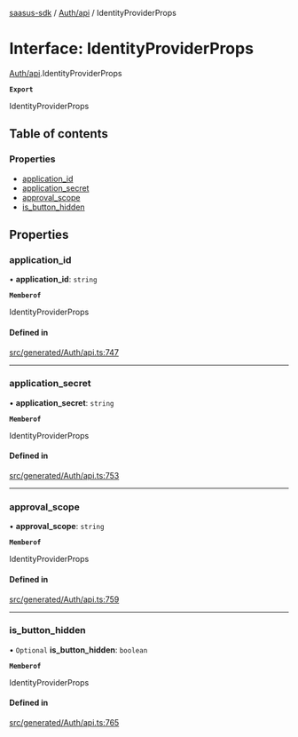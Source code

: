 [saasus-sdk](../README.md) / [Auth/api](../modules/Auth_api.md) / IdentityProviderProps

# Interface: IdentityProviderProps

[Auth/api](../modules/Auth_api.md).IdentityProviderProps

**`Export`**

IdentityProviderProps

## Table of contents

### Properties

- [application\_id](Auth_api.IdentityProviderProps.md#application_id)
- [application\_secret](Auth_api.IdentityProviderProps.md#application_secret)
- [approval\_scope](Auth_api.IdentityProviderProps.md#approval_scope)
- [is\_button\_hidden](Auth_api.IdentityProviderProps.md#is_button_hidden)

## Properties

### application\_id

• **application\_id**: `string`

**`Memberof`**

IdentityProviderProps

#### Defined in

[src/generated/Auth/api.ts:747](https://github.com/saasus-platform/saasus-sdk-javascript/blob/997c544/src/generated/Auth/api.ts#L747)

___

### application\_secret

• **application\_secret**: `string`

**`Memberof`**

IdentityProviderProps

#### Defined in

[src/generated/Auth/api.ts:753](https://github.com/saasus-platform/saasus-sdk-javascript/blob/997c544/src/generated/Auth/api.ts#L753)

___

### approval\_scope

• **approval\_scope**: `string`

**`Memberof`**

IdentityProviderProps

#### Defined in

[src/generated/Auth/api.ts:759](https://github.com/saasus-platform/saasus-sdk-javascript/blob/997c544/src/generated/Auth/api.ts#L759)

___

### is\_button\_hidden

• `Optional` **is\_button\_hidden**: `boolean`

**`Memberof`**

IdentityProviderProps

#### Defined in

[src/generated/Auth/api.ts:765](https://github.com/saasus-platform/saasus-sdk-javascript/blob/997c544/src/generated/Auth/api.ts#L765)

